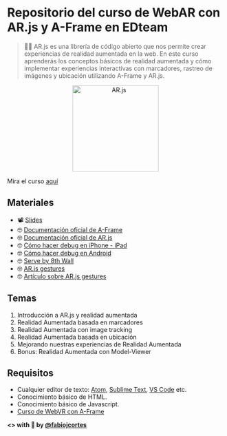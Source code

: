# Repositorio del curso de WebAR con AR.js y A-Frame en EDteam

> 👨‍🏫 AR.js es una librería de código abierto que nos permite crear experiencias de realidad aumentada en la web. En este curso aprenderás los conceptos básicos de realidad aumentada y cómo implementar experiencias interactivas con marcadores, rastreo de imágenes y ubicación utilizando A-Frame y AR.js.

<p align="center">
 <img src="https://user-images.githubusercontent.com/21111451/92393868-2c9f4080-f0e6-11ea-9e5a-0e4912cccc1a.png" alt="AR.js" width="200">
</p>

Mira el curso [aquí](https://ed.team/cursos/ar-web)

## Materiales
* 📽 [Slides](https://docs.google.com/presentation/d/10Kvye6iZjIgC1ReUWcqetW_-s88NKTMWYIxRoKGZPs4/edit?usp=sharing)
* 🤓 [Documentación oficial de A-Frame](https://aframe.io/docs/1.0.0/introduction/)
* 🤓 [Documentación oficial de AR.js](https://ar-js-org.github.io/AR.js-Docs/)
* 🤓 [Cómo hacer debug en iPhone - iPad](https://www.browserstack.com/guide/how-to-debug-on-iphone)
* 🤓 [Cómo hacer debug en Android](https://developers.google.com/web/tools/chrome-devtools/remote-debugging?hl=es)
* 🤓 [Serve by 8th Wall](https://github.com/8thwall/web/tree/master/serve)
* 🤓 [AR.js gestures](https://github.com/fcor/arjs-gestures)
* 🤓 [Artículo sobre AR.js gestures](https://medium.com/@fabiojcortes/manipulate-your-3d-content-with-gestures-in-ar-js-78da4c076607)

## Temas
1. Introducción a AR.js y realidad aumentada
2. Realidad Aumentada basada en marcadores
3. Realidad Aumentada con image tracking
4. Realidad Aumentada basada en ubicación
5. Mejorando nuestras experiencias de Realidad Aumentada
6. Bonus: Realidad Aumentada con Model-Viewer

## Requisitos
* Cualquier editor de texto: [Atom](https://atom.io/), [Sublime Text](https://www.sublimetext.com/), [VS Code](https://code.visualstudio.com/) etc.
* Conocimiento básico de HTML.
* Conocimiento básico de Javascript.
* [Curso de WebVR con A-Frame](https://ed.team/cursos/rv-web)

**<> with 🤘 by [@fabiojcortes](https://twitter.com/fabiojcortes)**